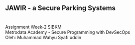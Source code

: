 ## JAWIR - a Secure Parking Systems
#

Assignment Week-2 SIBKM<br>
Metrodata Academy - Secure Programming with DevSecOps<br>
Oleh: Muhammad Wahyu Syafi'uddin<br>